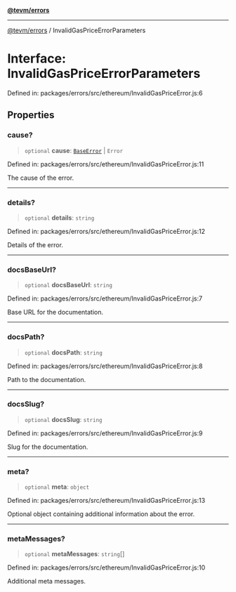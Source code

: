 [**@tevm/errors**](../README.md)

***

[@tevm/errors](../globals.md) / InvalidGasPriceErrorParameters

# Interface: InvalidGasPriceErrorParameters

Defined in: packages/errors/src/ethereum/InvalidGasPriceError.js:6

## Properties

### cause?

> `optional` **cause**: [`BaseError`](../classes/BaseError.md) \| `Error`

Defined in: packages/errors/src/ethereum/InvalidGasPriceError.js:11

The cause of the error.

***

### details?

> `optional` **details**: `string`

Defined in: packages/errors/src/ethereum/InvalidGasPriceError.js:12

Details of the error.

***

### docsBaseUrl?

> `optional` **docsBaseUrl**: `string`

Defined in: packages/errors/src/ethereum/InvalidGasPriceError.js:7

Base URL for the documentation.

***

### docsPath?

> `optional` **docsPath**: `string`

Defined in: packages/errors/src/ethereum/InvalidGasPriceError.js:8

Path to the documentation.

***

### docsSlug?

> `optional` **docsSlug**: `string`

Defined in: packages/errors/src/ethereum/InvalidGasPriceError.js:9

Slug for the documentation.

***

### meta?

> `optional` **meta**: `object`

Defined in: packages/errors/src/ethereum/InvalidGasPriceError.js:13

Optional object containing additional information about the error.

***

### metaMessages?

> `optional` **metaMessages**: `string`[]

Defined in: packages/errors/src/ethereum/InvalidGasPriceError.js:10

Additional meta messages.
